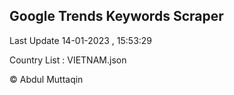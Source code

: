 

## Google Trends Keywords Scraper 
 
Last Update 14-01-2023 , 15:53:29

Country List :
VIETNAM.json



© Abdul Muttaqin 

